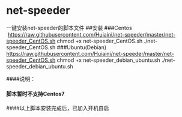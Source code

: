# net-speeder
一键安装net-speeder的脚本文件
##安装
###Centos
    https://raw.githubusercontent.com/Huiaini/net-speeder/master/net-speeder_CentOS.sh
    chmod +x net-speeder_CentOS.sh
    ./net-speeder_CentOS.sh
###Ubuntu(Debian)
	https://raw.githubusercontent.com/Huiaini/net-speeder/master/net-speeder_CentOS.sh
	chmod +x net-speeder_debian_ubuntu.sh
	./net-speeder_debian_ubuntu.sh

####说明：
####  脚本暂时不支持Centos7
####以上脚本安装完成后，已加入开机自启
